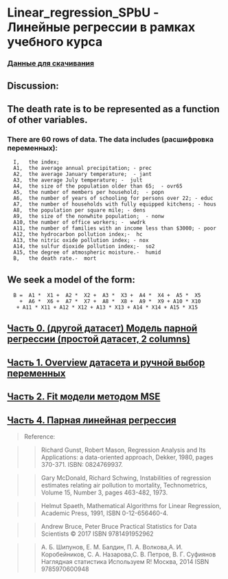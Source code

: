# Linear_regression_SPbU - Линейные регрессии в рамках учебного курса
### [Данные для скачивания](https://github.com/VMVoron/Linear_regression_SPbU/blob/main/mortality.txt)

##  Discussion:

##    The death rate is to be represented as a function of other variables.

###    There are 60 rows of data.  The data includes (расшифровка переменных):

      I,   the index;  
      A1,  the average annual precipitation; - prec
      A2,  the average January temperature;  - jant
      A3,  the average July temperature; -  jult 
      A4,  the size of the population older than 65;  - ovr65
      A5,  the number of members per household;  - popn 
      A6,  the number of years of schooling for persons over 22; - educ 
      A7,  the number of households with fully equipped kitchens; - hous 
      A8,  the population per square mile; - dens
      A9,  the size of the nonwhite population;  - nonw
      A10, the number of office workers; -  wwdrk 
      A11, the number of families with an income less than $3000; - poor 
      A12, the hydrocarbon pollution index;-  hc 
      A13, the nitric oxide pollution index; - nox 
      A14, the sulfur dioxide pollution index;-  so2 
      A15, the degree of atmospheric moisture.-  humid 
      B,   the death rate.-  mort

##    We seek a model of the form:

      B =  A1 *  X1 +  A2 *  X2 +  A3 *  X3 +  A4 *  X4 +  A5 *  X5
        +  A6 *  X6 +  A7 *  X7 +  A8 *  X8 +  A9 *  X9 + A10 * X10
       + A11 * X11 + A12 * X12 + A13 * X13 + A14 * X14 + A15 * X15
       
## [Часть 0. (другой датасет) Модель парной регрессии (простой датасет, 2 columns)](https://github.com/VMVoron/RStudio/blob/main/LM.md)   
## [Часть 1. Overview датасета и ручной выбор переменных](https://github.com/VMVoron/Linear_regression_SPbU/blob/main/1-Linear_overview.md) 
## [Часть 2. Fit модели методом MSE](https://github.com/VMVoron/Linear_regression_SPbU/blob/main/2-MSE.md)
## [Часть 4. Парная линейная регрессия](https://github.com/VMVoron/Linear_regression_SPbU/blob/main/4-pair_regressions.md)
     
> Reference:

>> Richard Gunst, Robert Mason,
>> Regression Analysis and Its Applications: a data-oriented approach,
>> Dekker, 1980, pages 370-371.
>> ISBN: 0824769937.

>> Gary McDonald, Richard Schwing,
>> Instabilities of regression estimates relating air pollution to mortality,
>> Technometrics,
>> Volume 15, Number 3, pages 463-482, 1973.

>> Helmut Spaeth,
>> Mathematical Algorithms for Linear Regression,
>> Academic Press, 1991,
>> ISBN 0-12-656460-4.

>> Andrew Bruce, Peter Bruce
>> Practical Statistics for Data Scientists
>> © 2017 
>> ISBN 9781491952962 

>> А. Б. Шипунов, Е. М. Балдин, П. А. Волкова,А. И. Коробейников, С. А. Назарова,С. В. Петров, В. Г. Суфиянов
>> Наглядная статистика Используем R!
>> Москва, 2014
>> ISBN 9785970600948

